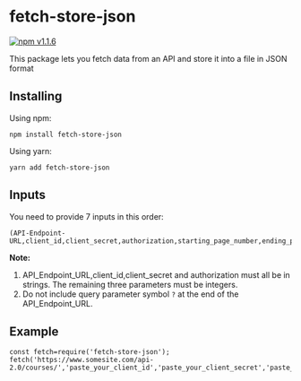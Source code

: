 # fetch-store-json
[![npm v1.1.6](https://img.shields.io/badge/npm-v1.1.6-blue)](https://github.com/nishanthbs1998/fetch-store-json)

This package lets you fetch data from an API and store it into a file in JSON format

## Installing
Using npm:
```
npm install fetch-store-json
```
Using yarn:
```
yarn add fetch-store-json
```

## Inputs
You need to provide 7 inputs in this order:
```
(API-Endpoint-URL,client_id,client_secret,authorization,starting_page_number,ending_page_number,page_size)
```
**Note:** 
1. API_Endpoint_URL,client_id,client_secret and authorization must all be in strings. The remaining three parameters must be integers.
2. Do not include query parameter symbol `?` at the end of the API_Endpoint_URL.

## Example
```
const fetch=require('fetch-store-json');
fetch('https://www.somesite.com/api-2.0/courses/','paste_your_client_id','paste_your_client_secret','paste_your_authorization',1,10,1000);
```
